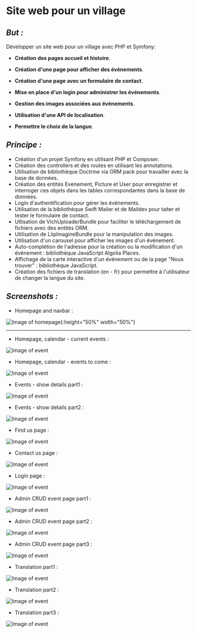 Site web pour un village
========================

## _But :_

Développer un site web pour un village avec PHP et Symfony:

* **Création des pages accueil  et histoire**. 

* **Création d'une page pour afficher des événements**.

* **Création d'une page avec un formulaire de contact**.

* **Mise en place d'un login pour administrer les événements**.

* **Gestion des images associées aux événements**.

* **Utilisation d'une API de localisation**.

* **Permettre le choix de la langue**.


## _Principe :_

* Création d'un projet Symfony en utilisant PHP et Composer.
* Création des controllers et des routes en utilisant les annotations.
* Utilisation de bibliothèque Doctrine via ORM pack pour travailler avec la base de données.
* Création des entités Evenement, Picture et User pour enregistrer et interroger ces objets dans les tables correspondantes dans la base de données.
* Login d'authentification pour gérer les événements.
* Utilisation de la bibliothèque Swift Mailer et de Maildev pour taiter et tester le formulaire de contact.
* Utlisation de VichUploaderBundle pour faciliter le téléchargement de fichiers avec des entités ORM.
* Utilisation de LiipImagineBundle pour la manipulation des images.
* Utilisation d'un carousel pour afficher les images d'un événement.
* Auto-complétion de l'adresse pour la création ou la modification d'un événement : bibliothèque JavaScript Algolia Places.
* Affichage de la carte interactive d'un événement ou de la page "Nous trouver" :  bibliothèque JavaScript.
* Création des fichiers de translation (en - fr) pour permettre à l'utilisateur de changer la langue du site.

## _Screenshots :_

* Homepage and navbar :

![Image of homepage](https://github.com/ScytAl3/site-web-village/blob/master/screenshots/01-HomePage_and_navbar.png){:height="50%" width="50%"}
___

* Homepage, calendar - current events :

![Image of event](https://github.com/ScytAl3/site-web-village/blob/master/screenshots/02-HomePage_currentEvents.png)

* Homepage, calendar - events to come :

![Image of event](https://github.com/ScytAl3/site-web-village/blob/master/screenshots/03-HomePage_toComeEvents.png)

* Events - show details part1 :

![Image of event](https://github.com/ScytAl3/site-web-village/blob/master/screenshots/04-Event_show_details_part1.png)

* Events - show details part2 :

![Image of event](https://github.com/ScytAl3/site-web-village/blob/master/screenshots/05-Event_show_details_part2.png)

* Find us page :

![Image of event](https://github.com/ScytAl3/site-web-village/blob/master/screenshots/06-FindusPage.png)

* Contact us page :

![Image of event](https://github.com/ScytAl3/site-web-village/blob/master/screenshots/07-ContactPage.png)

* Login page :

![Image of event](https://github.com/ScytAl3/site-web-village/blob/master/screenshots/08-LoginPage.png)

* Admin CRUD event page part1 :

![Image of event](https://github.com/ScytAl3/site-web-village/blob/master/screenshots/09-Admin_Event_CRUD_part1.png)

* Admin CRUD event page part2 :

![Image of event](https://github.com/ScytAl3/site-web-village/blob/master/screenshots/10-Admin_Event_CRUD_part2.png)

* Admin CRUD event page part3 :

![Image of event](https://github.com/ScytAl3/site-web-village/blob/master/screenshots/11-Admin_Event_CRUD_part3.png)

* Translation part1 :

![Image of event](https://github.com/ScytAl3/site-web-village/blob/master/screenshots/12-translation_part1.png)

* Translation part2 :

![Image of event](https://github.com/ScytAl3/site-web-village/blob/master/screenshots/13-translation_part2.png)

* Translation part3 :

![Image of event](https://github.com/ScytAl3/site-web-village/blob/master/screenshots/14-translation_part3.png)
